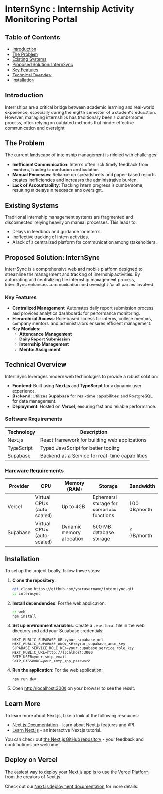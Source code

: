 
# InternSync : Internship Activity Monitoring Portal

## Table of Contents
- [Introduction](#introduction)
- [The Problem](#the-problem)
- [Existing Systems](#existing-systems)
- [Proposed Solution: InternSync](#proposed-solution-internsync)
- [Key Features](#key-features)
- [Technical Overview](#technical-overview)
- [Installation](#installation)

## Introduction
Internships are a critical bridge between academic learning and real-world experience, especially during the eighth semester of a student's education. However, managing internships has traditionally been a cumbersome process, often relying on outdated methods that hinder effective communication and oversight.

## The Problem
The current landscape of internship management is riddled with challenges:
- **Inefficient Communication**: Interns often lack timely feedback from mentors, leading to confusion and isolation.
- **Manual Processes**: Reliance on spreadsheets and paper-based reports creates inefficiencies and increases the administrative burden.
- **Lack of Accountability**: Tracking intern progress is cumbersome, resulting in delays in feedback and oversight.

## Existing Systems
Traditional internship management systems are fragmented and disconnected, relying heavily on manual processes. This leads to:
- Delays in feedback and guidance for interns.
- Ineffective tracking of intern activities.
- A lack of a centralized platform for communication among stakeholders.

## Proposed Solution: InternSync
InternSync is a comprehensive web and mobile platform designed to streamline the management and tracking of internship activities. By automating and centralizing the internship management process, InternSync enhances communication and oversight for all parties involved.

### Key Features
- **Centralized Management**: Automates daily report submission process and provides analytics dashboards for performance monitoring.
- **Hierarchical Access**: Role-based access for interns, college mentors, company mentors, and administrators ensures efficient management.
- **Key Modules**:
  - **Attendance Management**
  - **Daily Report Submission**
  - **Internship Management**
  - **Mentor Assignment**

## Technical Overview
InternSync leverages modern web technologies to provide a robust solution:
- **Frontend**: Built using **Next.js** and **TypeScript** for a dynamic user experience.
- **Backend**: Utilizes **Supabase** for real-time capabilities and PostgreSQL for data management.
- **Deployment**: Hosted on **Vercel**, ensuring fast and reliable performance.

### Software Requirements
| Technology | Description |
|------------|-------------|
| Next.js    | React framework for building web applications |
| TypeScript | Typed JavaScript for better tooling |
| Supabase   | Backend as a Service for real-time capabilities |


### Hardware Requirements
| Provider       | CPU                | Memory (RAM) | Storage                   | Bandwidth     |
|----------------|--------------------|---------------|---------------------------|---------------|
| Vercel         | Virtual CPUs (auto-scaled) | Up to 4GB    | Ephemeral storage for serverless functions | 100 GB/month  |
| Supabase       | Virtual CPUs (auto-scaled) | Dynamic memory allocation | 500 MB database storage | 2 GB/month    |

## Installation
To set up the project locally, follow these steps:

1. **Clone the repository**:
   ```bash
   git clone https://github.com/yourusername/internsync.git
   cd internsync
   ```

2. **Install dependencies**:
   For the web application:
   ```bash
   cd web
   npm install
   ```


3. **Set up environment variables**:
   Create a `.env.local` file in the web directory and add your Supabase credentials:
   ```
   NEXT_PUBLIC_SUPABASE_URL=your_supabase_url
   NEXT_PUBLIC_SUPABASE_ANON_KEY=your_supabase_anon_key
   SUPABASE_SERVICE_ROLE_KEY=your_supabase_service_role_key
   NEXT_PUBLIC_URL=http://localhost:3000
   SMTP_USER=your_smtp_email
   SMTP_PASSWORD=your_smtp_app_password
   
   ```

4. **Run the application**:
   For the web application:
   ```bash
   npm run dev
   ```


5. Open [http://localhost:3000](http://localhost:3000) on your browser to see the result.


## Learn More

To learn more about Next.js, take a look at the following resources:

- [Next.js Documentation](https://nextjs.org/docs) - learn about Next.js features and API.
- [Learn Next.js](https://nextjs.org/learn) - an interactive Next.js tutorial.

You can check out [the Next.js GitHub repository](https://github.com/vercel/next.js/) - your feedback and contributions are welcome!

## Deploy on Vercel

The easiest way to deploy your Next.js app is to use the [Vercel Platform](https://vercel.com/new?utm_medium=default-template&filter=next.js&utm_source=create-next-app&utm_campaign=create-next-app-readme) from the creators of Next.js.

Check out our [Next.js deployment documentation](https://nextjs.org/docs/deployment) for more details.
